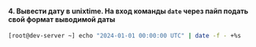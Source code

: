 #### 4. Вывести дату в unixtime. На вход команды `date` через пайп подать свой формат выводимой даты
```sh
[root@dev-server ~] echo "2024-01-01 00:00:00 UTC" | date -f - +%s
```
